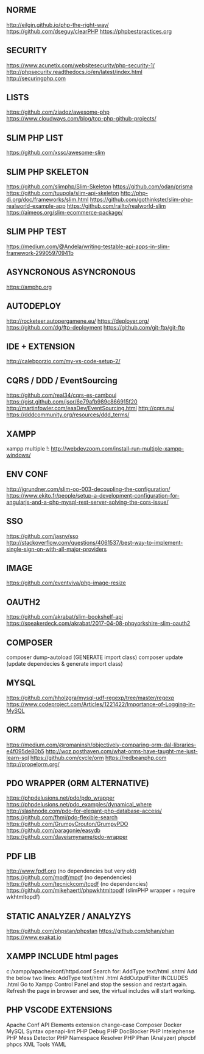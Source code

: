 
## NORME
http://eilgin.github.io/php-the-right-way/
https://github.com/dseguy/clearPHP
https://phpbestpractices.org

## SECURITY
https://www.acunetix.com/websitesecurity/php-security-1/
http://phpsecurity.readthedocs.io/en/latest/index.html
http://securingphp.com

## LISTS
https://github.com/ziadoz/awesome-php
https://www.cloudways.com/blog/top-php-github-projects/

## SLIM PHP LIST
https://github.com/xssc/awesome-slim

## SLIM PHP SKELETON
https://github.com/slimphp/Slim-Skeleton
https://github.com/odan/prisma
https://github.com/tuupola/slim-api-skeleton
http://php-di.org/doc/frameworks/slim.html
https://github.com/gothinkster/slim-php-realworld-example-app
https://github.com/railto/realworld-slim
https://aimeos.org/slim-ecommerce-package/

## SLIM PHP TEST
https://medium.com/@Andela/writing-testable-api-apps-in-slim-framework-29905970941b

## ASYNCRONOUS ASYNCRONOUS
https://amphp.org

## AUTODEPLOY
http://rocketeer.autopergamene.eu/
https://deployer.org/
https://github.com/dg/ftp-deployment
https://github.com/git-ftp/git-ftp

## IDE + EXTENSION
http://calebporzio.com/my-vs-code-setup-2/

## CQRS / DDD / EventSourcing
https://github.com/real34/cqrs-es-camboui
https://gist.github.com/jsor/6e79afb989c866915f20
http://martinfowler.com/eaaDev/EventSourcing.html
http://cqrs.nu/
https://dddcommunity.org/resources/ddd_terms/

## XAMPP
xampp multiple !: 
http://webdevzoom.com/install-run-multiple-xampp-windows/


## ENV CONF
http://jgrundner.com/slim-oo-003-decoupling-the-configuration/
https://www.ekito.fr/people/setup-a-development-configuration-for-angularjs-and-a-php-mysql-rest-server-solving-the-cors-issue/

## SSO
https://github.com/jasny/sso
http://stackoverflow.com/questions/4061537/best-way-to-implement-single-sign-on-with-all-major-providers


## IMAGE
https://github.com/eventviva/php-image-resize

## OAUTH2
https://github.com/akrabat/slim-bookshelf-api
https://speakerdeck.com/akrabat/2017-04-08-phpyorkshire-slim-oauth2

## COMPOSER
composer dump-autoload (GENERATE import class)
composer update (update dependecies & generate import class)


## MYSQL
https://github.com/hholzgra/mysql-udf-regexp/tree/master/regexp
https://www.codeproject.com/Articles/1221422/Importance-of-Logging-in-MySQL


## ORM
https://medium.com/@romaninsh/objectively-comparing-orm-dal-libraries-e4f095de80b5
http://woz.posthaven.com/what-orms-have-taught-me-just-learn-sql
https://github.com/cycle/orm
https://redbeanphp.com
http://propelorm.org/


## PDO WRAPPER (ORM ALTERNATIVE)
https://phpdelusions.net/pdo/pdo_wrapper
https://phpdelusions.net/pdo_examples/dynamical_where
http://slashnode.com/pdo-for-elegant-php-database-access/
https://github.com/fhmj/pdo-flexible-search
https://github.com/GrumpyCrouton/GrumpyPDO
https://github.com/paragonie/easydb
https://github.com/daveismyname/pdo-wrapper

## PDF LIB
http://www.fpdf.org (no dependencies but very old)
https://github.com/mpdf/mpdf (no dependencies)
https://github.com/tecnickcom/tcpdf (no dependencies)
https://github.com/mikehaertl/phpwkhtmltopdf (slimPHP wrapper + require wkhtmltopdf)

## STATIC ANALYZER / ANALYZYS
https://github.com/phpstan/phpstan
https://github.com/phan/phan
https://www.exakat.io

## XAMPP INCLUDE html pages
c:/xampp/apache/conf/httpd.conf
Search for:
AddType text/html .shtml
Add the below two lines:
AddType text/html .html
AddOutputFilter INCLUDES .html
Go to Xampp Control Panel and stop the session and restart again.
Refresh the page in browser and see, the virtual includes will start working.

<!--#include virtual="/fr/header.html" -->
<!--#include virtual="/se/site/as-html-web/site/fr/header.html" -->


## PHP VSCODE EXTENSIONS
Apache Conf
API Elements extension
change-case
Composer
Docker
MySQL Syntax
openapi-lint
PHP Debug
PHP DocBlocker
PHP Intelephense
PHP Mess Detector
PHP Namespace Resolver
PHP Phan (Analyzer)
phpcbf
phpcs
XML Tools
YAML
